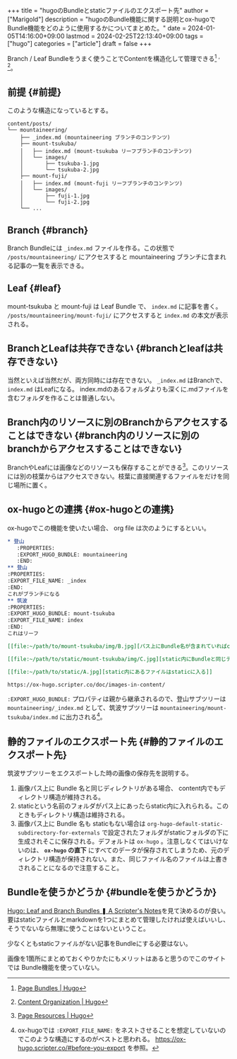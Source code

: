 +++
title = "hugoのBundleとstaticファイルのエクスポート先"
author = ["Marigold"]
description = "hugoのBundle機能に関する説明とox-hugoでBundle機能をどのように使用するかについてまとめた。"
date = 2024-01-05T14:16:00+09:00
lastmod = 2024-02-25T22:13:40+09:00
tags = ["hugo"]
categories = ["article"]
draft = false
+++

Branch / Leaf Bundleをうまく使うことでContentを構造化して管理できる[^fn:1] <sup>, </sup>[^fn:2]。


## 前提 {#前提}

このような構造になっているとする。

```text
content/posts/
└── mountaineering/
    ├── _index.md (mountaineering ブランチのコンテンツ)
    ├── mount-tsukuba/
    │   ├── index.md (mount-tsukuba リーフブランチのコンテンツ)
    │   └── images/
    │       ├── tsukuba-1.jpg
    │       └── tsukuba-2.jpg
    ├── mount-fuji/
    │   ├── index.md (mount-fuji リーフブランチのコンテンツ)
    │   └── images/
    │       ├── fuji-1.jpg
    │       └── fuji-2.jpg
    └── ...
```


## Branch {#branch}

Branch Bundleには `_index.md` ファイルを作る。この状態で
`/posts/mountaineering/` にアクセスすると mountaineering ブランチに含まれる記事の一覧を表示できる。


## Leaf {#leaf}

mount-tsukuba と mount-fuji は Leaf Bundle で、 `index.md` に記事を書く。
`/posts/mountaineering/mount-fuji/` にアクセスすると `index.md` の本文が表示される。


## BranchとLeafは共存できない {#branchとleafは共存できない}

当然といえば当然だが、両方同時には存在できない。
`_index.md` はBranchで、 `index.md` はLeafになる。
index.mdのあるフォルダよりも深くに.mdファイルを含むフォルダを作ることは普通しない。


## Branch内のリソースに別のBranchからアクセスすることはできない {#branch内のリソースに別のbranchからアクセスすることはできない}

BranchやLeafには画像などのリソースも保存することができる[^fn:3]。このリソースには別の枝葉からはアクセスできない。枝葉に直接関連するファイルをだけを同じ場所に置く。


## ox-hugoとの連携 {#ox-hugoとの連携}

ox-hugoでこの機能を使いたい場合、 org file は次のようにするといい。

```org
* 登山
   :PROPERTIES:
   :EXPORT_HUGO_BUNDLE: mountaineering
   :END:
** 登山
:PROPERTIES:
:EXPORT_FILE_NAME: _index
:END:
これがブランチになる
** 筑波
:PROPERTIES:
:EXPORT_HUGO_BUNDLE: mount-tsukuba
:EXPORT_FILE_NAME: index
:END:
これはリーフ

[[file:~/path/to/mount-tsukuba/img/B.jpg][パス上にBundle名が含まれていればcontent内でも構造が維持される。]]

[[file:~/path/to/static/mount-tsukuba/img/C.jpg][static内にBundleと同じディレクトリがあってもstatic内に出力される]]

[[file:~/path/to/static/A.jpg][static内にあるファイルはstaticに入る]]

https://ox-hugo.scripter.co/doc/images-in-content/
```

`:EXPORT_HUGO_BUNDLE:` プロパティは親から継承されるので、登山サブツリーは
`mountaineering/_index.md` として、筑波サブツリーは `mountaineering/mount-tsukuba/index.md` に出力される[^fn:4]。


## 静的ファイルのエクスポート先 {#静的ファイルのエクスポート先}

筑波サブツリーをエクスポートした時の画像の保存先を説明する。

1.  画像パス上に Bundle 名と同じディレクトリがある場合、
    content内でもディレクトリ構造が維持される。
2.  staticという名前のフォルダがパス上にあったらstatic内に入れられる。このときもディレクトリ構造は維持される。
3.  画像パス上に Bundle 名も staticもない場合は
    `org-hugo-default-static-subdirectory-for-externals` で設定されたフォルダがstaticフォルダの下に生成されそこに保存される。デフォルトは `ox-hugo` 。注意しなくてはいけないのは、 **`ox-hugo` の直下** にすべてのデータが保存されてしまうため、元のディレクトリ構造が保持されない。また、同じファイル名のファイルは上書きされることになるので注意すること。


## Bundleを使うかどうか {#bundleを使うかどうか}

[Hugo: Leaf and Branch Bundles ❚ A Scripter's Notes](https://scripter.co/hugo-leaf-and-branch-bundles/#so-which-bundle-should-i-use)を見て決めるのが良い。要はstaticファイルとmarkdownを1つにまとめて管理したければ使えばいいし、そうでないなら無理に使うことはないということ。

少なくともstaticファイルがない記事をBundleにする必要はない。

画像を1箇所にまとめておくやりかたにもメリットはあると思うのでこのサイトでは
Bundle機能を使っていない。

[^fn:1]: [Page Bundles | Hugo](https://gohugo.io/content-management/page-bundles/)
[^fn:2]: [Content Organization | Hugo](https://gohugo.io/content-management/organization/)
[^fn:3]: [Page Resources | Hugo](https://gohugo.io/content-management/page-resources/)
[^fn:4]: ox-hugoでは `:EXPORT_FILE_NAME:` をネストさせることを想定していないのでこのような構造にするのがベストと思われる。
    <https://ox-hugo.scripter.co/#before-you-export> を参照。
